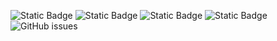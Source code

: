 ![Static Badge](https://img.shields.io/badge/blacklists-60-000000) ![Static Badge](https://img.shields.io/badge/blacklisted-2613221-cc0000) ![Static Badge](https://img.shields.io/badge/whitelisted-2244-00CC00) ![Static Badge](https://img.shields.io/badge/streaming_blacklist-28107-000000) ![GitHub issues](https://img.shields.io/github/issues/fabriziosalmi/blacklists)
